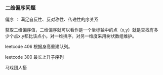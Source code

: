 ### 二维偏序问题

偏序 ： 满足自反性、反对称性、传递性的序关系

获取二维偏序值，二维偏序就可以看作是一个坐标轴中的点（x,y）就是查找有多少个点x,y都比该点小，对一维排序，对另一维度采用树状数组维护。

leetcode 406 根据身高重建队列。

leetcode 300 最长上升子序列

马戏团人搭